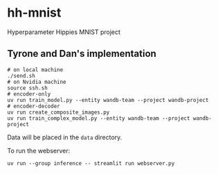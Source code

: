 # hh-mnist
Hyperparameter Hippies MNIST project


## Tyrone and Dan's implementation

```
# on local machine
./send.sh
# on Nvidia machine
source ssh.sh
# encoder-only
uv run train_model.py --entity wandb-team --project wandb-project
# encoder-decoder
uv run create_composite_images.py
uv run train_complex_model.py --entity wandb-team --project wandb-project
```

Data will be placed in the `data` directory.

To run the webserver:

```
uv run --group inference -- streamlit run webserver.py
```
